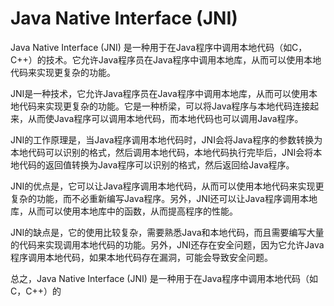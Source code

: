 

# Java Native Interface (JNI)

Java Native Interface (JNI) 是一种用于在Java程序中调用本地代码（如C，C++）的技术。它允许Java程序员在Java程序中调用本地库，从而可以使用本地代码来实现更复杂的功能。

JNI是一种技术，它允许Java程序员在Java程序中调用本地库，从而可以使用本地代码来实现更复杂的功能。它是一种桥梁，可以将Java程序与本地代码连接起来，从而使Java程序可以调用本地代码，而本地代码也可以调用Java程序。

JNI的工作原理是，当Java程序调用本地代码时，JNI会将Java程序的参数转换为本地代码可以识别的格式，然后调用本地代码，本地代码执行完毕后，JNI会将本地代码的返回值转换为Java程序可以识别的格式，然后返回给Java程序。

JNI的优点是，它可以让Java程序调用本地代码，从而可以使用本地代码来实现更复杂的功能，而不必重新编写Java程序。另外，JNI还可以让Java程序调用本地库，从而可以使用本地库中的函数，从而提高程序的性能。

JNI的缺点是，它的使用比较复杂，需要熟悉Java和本地代码，而且需要编写大量的代码来实现调用本地代码的功能。另外，JNI还存在安全问题，因为它允许Java程序调用本地代码，如果本地代码存在漏洞，可能会导致安全问题。

总之，Java Native Interface (JNI) 是一种用于在Java程序中调用本地代码（如C，C++）的